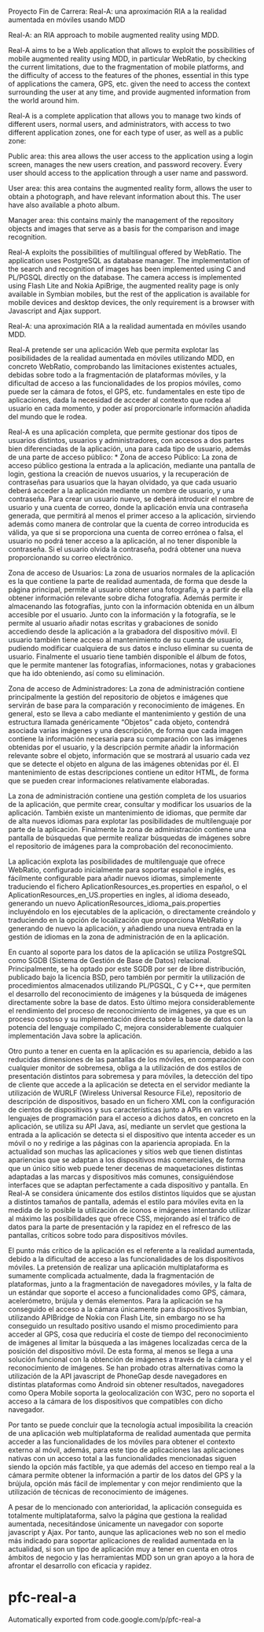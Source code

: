 Proyecto Fin de Carrera: Real-A: una aproximación RIA a la realidad aumentada en móviles usando MDD

Real-A: an RIA approach to mobile augmented reality using MDD.

Real-A aims to be a Web application that allows to exploit the possibilities of mobile augmented reality using MDD, in particular WebRatio, by checking the current limitations, due to the fragmentation of mobile platforms, and the difficulty of access to the features of the phones, essential in this type of applications the camera, GPS, etc. given the need to access the context surrounding the user at any time, and provide augmented information from the world around him.

Real-A is a complete application that allows you to manage two kinds of different users, normal users, and administrators, with access to two different application zones, one for each type of user, as well as a public zone:

Public area: this area allows the user access to the application using a login screen, manages the new users creation, and password recovery. Every user should access to the application through a user name and password.

User area: this area contains the augmented reality form, allows the user to obtain a photograph, and have relevant information about this. The user have also available a photo album.

Manager area: this contains mainly the management of the repository objects and images that serve as a basis for the comparison and image recognition.

Real-A exploits the possibilities of multilingual offered by WebRatio. The application uses PostgreSQL as database manager. The implementation of the search and recognition of images has been implemented using C and PL/PGSQL directly on the database. The camera access is implemented using Flash Lite and Nokia ApiBrige, the augmented reality page is only available in Symbian mobiles, but the rest of the application is available for mobile devices and desktop devices, the only requirement is a browser with Javascript and Ajax support.

Real-A: una aproximación RIA a la realidad aumentada en móviles usando MDD.

Real-A pretende ser una aplicación Web que permita explotar las posibilidades de la realidad aumentada en móviles utilizando MDD, en concreto WebRatio, comprobando las limitaciones existentes actuales, debidas sobre todo a la fragmentación de plataformas móviles, y la dificultad de acceso a las funcionalidades de los propios móviles, como puede ser la cámara de fotos, el GPS, etc. fundamentales en este tipo de aplicaciones, dada la necesidad de acceder al contexto que rodea al usuario en cada momento, y poder así proporcionarle información añadida del mundo que le rodea.

Real-A es una aplicación completa, que permite gestionar dos tipos de usuarios distintos, usuarios y administradores, con accesos a dos partes bien diferenciadas de la aplicación, una para cada tipo de usuario, además de una parte de acceso público: * Zona de acceso Público: La zona de acceso público gestiona la entrada a la aplicación, mediante una pantalla de login, gestiona la creación de nuevos usuarios, y la recuperación de contraseñas para usuarios que la hayan olvidado, ya que cada usuario deberá acceder a la aplicación mediante un nombre de usuario, y una contraseña. Para crear un usuario nuevo, se deberá introducir el nombre de usuario y una cuenta de correo, donde la aplicación envía una contraseña generada, que permitirá al menos el primer acceso a la aplicación, sirviendo además como manera de controlar que la cuenta de correo introducida es válida, ya que si se proporciona una cuenta de correo errónea o falsa, el usuario no podrá tener acceso a la aplicación, al no tener disponible la contraseña. Si el usuario olvida la contraseña, podrá obtener una nueva proporcionando su correo electrónico.

Zona de acceso de Usuarios: La zona de usuarios normales de la aplicación es la que contiene la parte de realidad aumentada, de forma que desde la página principal, permite al usuario obtener una fotografía, y a partir de ella obtener información relevante sobre dicha fotografía. Además permite ir almacenando las fotografías, junto con la información obtenida en un álbum accesible por el usuario. Junto con la información y la fotografía, se le permite al usuario añadir notas escritas y grabaciones de sonido accediendo desde la aplicación a la grabadora del dispositivo móvil. El usuario también tiene acceso al mantenimiento de su cuenta de usuario, pudiendo modificar cualquiera de sus datos e incluso eliminar su cuenta de usuario. Finalmente el usuario tiene también disponible el álbum de fotos, que le permite mantener las fotografías, informaciones, notas y grabaciones que ha ido obteniendo, así como su eliminación.

Zona de acceso de Administradores: La zona de administración contiene principalmente la gestión del repositorio de objetos e imágenes que servirán de base para la comparación y reconocimiento de imágenes. En general, esto se lleva a cabo mediante el mantenimiento y gestión de una estructura llamada genéricamente “Objetos” cada objeto, contendrá asociada varias imágenes y una descripción, de forma que cada imagen contiene la información necesaria para su comparación con las imágenes obtenidas por el usuario, y la descripción permite añadir la información relevante sobre el objeto, información que se mostrará al usuario cada vez que se detecte el objeto en alguna de las imágenes obtenidas por él. El mantenimiento de estas descripciones contiene un editor HTML, de forma que se pueden crear informaciones relativamente elaboradas.

La zona de administración contiene una gestión completa de los usuarios de la aplicación, que permite crear, consultar y modificar los usuarios de la aplicación. También existe un mantenimiento de idiomas, que permite dar de alta nuevos idiomas para explotar las posibilidades de multilenguaje por parte de la aplicación. Finalmente la zona de administración contiene una pantalla de búsquedas que permite realizar búsquedas de imágenes sobre el repositorio de imágenes para la comprobación del reconocimiento.

La aplicación explota las posibilidades de multilenguaje que ofrece WebRatio, configurado inicialmente para soportar español e inglés, es fácilmente configurable para añadir nuevos idiomas, simplemente traduciendo el fichero AplicationResources_es.properties en español, o el AplicationResources_en_US.properties en ingles, al idioma deseado, generando un nuevo AplicationResources_idioma_pais.properties incluyéndolo en los ejecutables de la aplicación, o directamente creándolo y traduciendo en la opción de localización que proporciona WebRatio y generando de nuevo la aplicación, y añadiendo una nueva entrada en la gestión de idiomas en la zona de administración de en la aplicación.

En cuanto al soporte para los datos de la aplicación se utiliza PostgreSQL como SGDB (Sistema de Gestión de Base de Datos) relacional. Principalmente, se ha optado por este SGDB por ser de libre distribución, publicado bajo la licencia BSD, pero también por permitir la utilización de procedimientos almacenados utilizando PL/PGSQL, C y C++, que permiten el desarrollo del reconocimiento de imágenes y la búsqueda de imágenes directamente sobre la base de datos. Esto último mejora considerablemente el rendimiento del proceso de reconocimiento de imágenes, ya que es un proceso costoso y su implementación directa sobre la base de datos con la potencia del lenguaje compilado C, mejora considerablemente cualquier implementación Java sobre la aplicación.

Otro punto a tener en cuenta en la aplicación es su apariencia, debido a las reducidas dimensiones de las pantallas de los móviles, en comparación con cualquier monitor de sobremesa, obliga a la utilización de dos estilos de presentación distintos para sobremesa y para móviles, la detección del tipo de cliente que accede a la aplicación se detecta en el servidor mediante la utilización de WURLF (Wireless Universal Resource FiLe), repositorio de descripción de dispositivos, basado en un fichero XML con la configuración de cientos de dispositivos y sus características junto a APIs en varios lenguajes de programación para el acceso a dichos datos, en concreto en la aplicación, se utiliza su API Java, así, mediante un servlet que gestiona la entrada a la aplicación se detecta si el dispositivo que intenta acceder es un móvil o no y redirige a las páginas con la apariencia apropiada. En la actualidad son muchas las aplicaciones y sitios web que tienen distintas apariencias que se adaptan a los dispositivos más comerciales, de forma que un único sitio web puede tener decenas de maquetaciones distintas adaptadas a las marcas y dispositivos más comunes, consiguiéndose interfaces que se adaptan perfectamente a cada dispositivo y pantalla. En Real-A se considera únicamente dos estilos distintos líquidos que se ajustan a distintos tamaños de pantalla, además el estilo para móviles evita en la medida de lo posible la utilización de iconos e imágenes intentando utilizar al máximo las posibilidades que ofrece CSS, mejorando así el tráfico de datos para la parte de presentación y la rapidez en el refresco de las pantallas, críticos sobre todo para dispositivos móviles.

El punto más crítico de la aplicación es el referente a la realidad aumentada, debido a la dificultad de acceso a las funcionalidades de los dispositivos móviles. La pretensión de realizar una aplicación multiplataforma es sumamente complicada actualmente, dada la fragmentación de plataformas, junto a la fragmentación de navegadores móviles, y la falta de un estándar que soporte el acceso a funcionalidades como GPS, cámara, acelerómetro, brújula y demás elementos. Para la aplicación se ha conseguido el acceso a la cámara únicamente para dispositivos Symbian, utilizando APIBridge de Nokia con Flash Lite, sin embargo no se ha conseguido un resultado positivo usando el mismo procedimiento para acceder al GPS, cosa que reduciría el coste de tiempo del reconocimiento de imágenes al limitar la búsqueda a las imágenes localizadas cerca de la posición del dispositivo móvil. De esta forma, al menos se llega a una solución funcional con la obtención de imágenes a través de la cámara y el reconocimiento de imágenes. Se han probado otras alternativas como la utilización de la API javascript de PhoneGap desde navegadores en distintas plataformas como Android sin obtener resultados, navegadores como Opera Mobile soporta la geolocalización con W3C, pero no soporta el acceso a la cámara de los dispositivos que compatibles con dicho navegador.

Por tanto se puede concluir que la tecnología actual imposibilita la creación de una aplicación web multiplataforma de realidad aumentada que permita acceder a las funcionalidades de los móviles para obtener el contexto externo al móvil, además, para este tipo de aplicaciones las aplicaciones nativas con un acceso total a las funcionalidades mencionadas siguen siendo la opción más factible, ya que además del acceso en tiempo real a la cámara permite obtener la información a partir de los datos del GPS y la brújula, opción más fácil de implementar y con mejor rendimiento que la utilización de técnicas de reconocimiento de imágenes.

A pesar de lo mencionado con anterioridad, la aplicación conseguida es totalmente multiplataforma, salvo la página que gestiona la realidad aumentada, necesitándose únicamente un navegador con soporte javascript y Ajax. Por tanto, aunque las aplicaciones web no son el medio más indicado para soportar aplicaciones de realidad aumentada en la actualidad, si son un tipo de aplicación muy a tener en cuenta en otros ámbitos de negocio y las herramientas MDD son un gran apoyo a la hora de afrontar el desarrollo con eficacia y rapidez.

# pfc-real-a
Automatically exported from code.google.com/p/pfc-real-a
